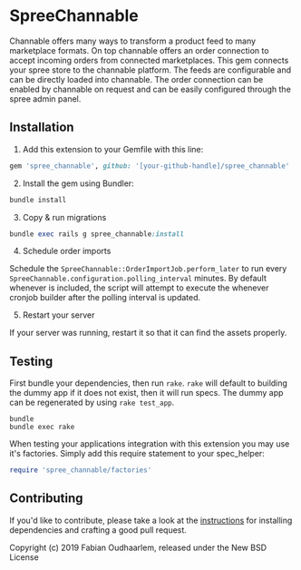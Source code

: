 # SpreeChannable

Channable offers many ways to transform a product feed to many marketplace formats. On top channable offers an order connection to accept incoming orders from connected marketplaces. This gem connects your spree store to the channable platform. The feeds are configurable and can be directly loaded into channable. 
The order connection can be enabled by channable on request and can be easily configured through the spree admin panel. 

## Installation

1. Add this extension to your Gemfile with this line:
  ```ruby
  gem 'spree_channable', github: '[your-github-handle]/spree_channable'
  ```

2. Install the gem using Bundler:
  ```ruby
  bundle install
  ```

3. Copy & run migrations
  ```ruby
  bundle exec rails g spree_channable:install
  ```

4. Schedule order imports

Schedule the `SpreeChannable::OrderImportJob.perform_later` to run every `SpreeChannable.configuration.polling_interval` minutes.
By default whenever is included, the script will attempt to execute the whenever cronjob builder after the polling interval is updated.   

5. Restart your server

  If your server was running, restart it so that it can find the assets properly.

  

## Testing

First bundle your dependencies, then run `rake`. `rake` will default to building the dummy app if it does not exist, then it will run specs. The dummy app can be regenerated by using `rake test_app`.

```shell
bundle
bundle exec rake
```

When testing your applications integration with this extension you may use it's factories.
Simply add this require statement to your spec_helper:

```ruby
require 'spree_channable/factories'
```


## Contributing

If you'd like to contribute, please take a look at the
[instructions](CONTRIBUTING.md) for installing dependencies and crafting a good
pull request.

Copyright (c) 2019 Fabian Oudhaarlem, released under the New BSD License
